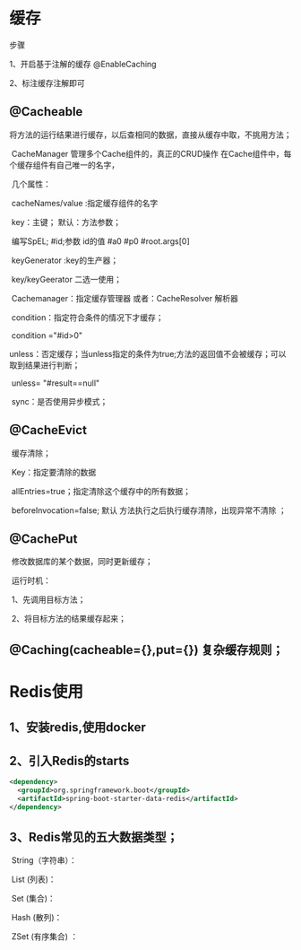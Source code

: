 # 缓存

步骤

1、开启基于注解的缓存 @EnableCaching

2、标注缓存注解即可

## 	@Cacheable

​		将方法的运行结果进行缓存，以后查相同的数据，直接从缓存中取，不挑用方法；

​		CacheManager 管理多个Cache组件的，真正的CRUD操作 在Cache组件中，每个缓存组件有自己唯一的名字，

​		几个属性：

​			cacheNames/value :指定缓存组件的名字

​			key：主键； 默认：方法参数；

​				编写SpEL; #id;参数 id的值  #a0  #p0  #root.args[0]

​			keyGenerator :key的生产器；		

​				key/keyGeerator 二选一使用；		

​			Cachemanager：指定缓存管理器  或者：CacheResolver 解析器

​			condition：指定符合条件的情况下才缓存；

​					condition ="#id>0"

​			unless：否定缓存；当unless指定的条件为true;方法的返回值不会被缓存；可以取到结果进行判断；

​				unless= "#result==null"

​			sync：是否使用异步模式；

## 	@CacheEvict

​		缓存清除；

​		Key：指定要清除的数据

​		allEntries=true；指定清除这个缓存中的所有数据；

​		beforeInvocation=false; 默认 方法执行之后执行缓存清除，出现异常不清除 ；

## 	@CachePut

​		修改数据库的某个数据，同时更新缓存；

​		运行时机：

​			1、先调用目标方法；

​			2、将目标方法的结果缓存起来；

## 	@Caching(cacheable={},put={})  复杂缓存规则；

# Redis使用

## 1、安装redis,使用docker

## 2、引入Redis的starts

~~~xml
<dependency>
  <groupId>org.springframework.boot</groupId>
  <artifactId>spring-boot-starter-data-redis</artifactId>
</dependency>
~~~

## 3、Redis常见的五大数据类型；

​	String（字符串）：

​	List (列表)：

​	Set (集合)：

​	Hash (散列)：

​	ZSet (有序集合) ：	

​	